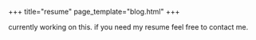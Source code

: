 +++
title="resume"
page_template="blog.html"
+++

currently working on this. if you need my resume feel free to contact me.